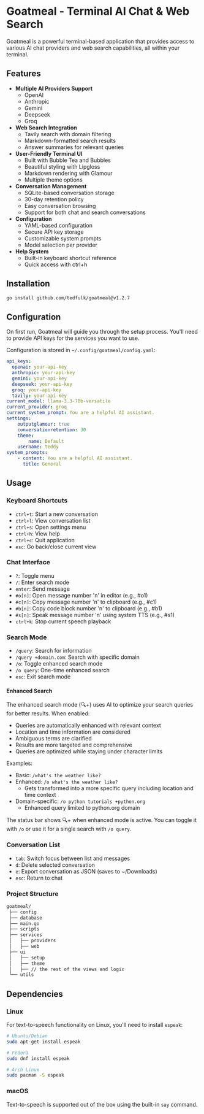 # Goatmeal - Terminal AI Chat & Web Search

Goatmeal is a powerful terminal-based application that provides access to various AI chat providers and web search capabilities, all within your terminal.

## Features

- **Multiple AI Providers Support**
  - OpenAI
  - Anthropic
  - Gemini
  - Deepseek
  - Groq
- **Web Search Integration**
  - Tavily search with domain filtering
  - Markdown-formatted search results
  - Answer summaries for relevant queries
- **User-Friendly Terminal UI**
  - Built with Bubble Tea and Bubbles
  - Beautiful styling with Lipgloss
  - Markdown rendering with Glamour
  - Multiple theme options
- **Conversation Management**
  - SQLite-based conversation storage
  - 30-day retention policy
  - Easy conversation browsing
  - Support for both chat and search conversations
- **Configuration**
  - YAML-based configuration
  - Secure API key storage
  - Customizable system prompts
  - Model selection per provider
- **Help System**
  - Built-in keyboard shortcut reference
  - Quick access with ctrl+h

## Installation

```bash
go install github.com/tedfulk/goatmeal@v1.2.7
```

## Configuration

On first run, Goatmeal will guide you through the setup process. You'll need to provide API keys for the services you want to use.

Configuration is stored in `~/.config/goatmeal/config.yaml`:

```yaml
api_keys:
  openai: your-api-key
  anthropic: your-api-key
  gemini: your-api-key
  deepseek: your-api-key
  groq: your-api-key
  tavily: your-api-key
current_model: llama-3.3-70b-versatile
current_provider: groq
current_system_prompt: You are a helpful AI assistant.
settings:
    outputglamour: true
    conversationretention: 30
    theme:
        name: Default
    username: teddy
system_prompts:
    - content: You are a helpful AI assistant.
      title: General
```

## Usage

### Keyboard Shortcuts

- `ctrl+t`: Start a new conversation
- `ctrl+l`: View conversation list
- `ctrl+s`: Open settings menu
- `ctrl+h`: View help
- `ctrl+c`: Quit application
- `esc`: Go back/close current view

### Chat Interface

- `?`: Toggle menu
- `/`: Enter search mode
- `enter`: Send message
- `#o[n]`: Open message number 'n' in editor (e.g., #o1)
- `#c[n]`: Copy message number 'n' to clipboard (e.g., #c1)
- `#b[n]`: Copy code block number 'n' to clipboard (e.g., #b1)
- `#s[n]`: Speak message number 'n' using system TTS (e.g., #s1)
- `ctrl+k`: Stop current speech playback

### Search Mode

- `/query`: Search for information
- `/query +domain.com`: Search with specific domain
- `/o`: Toggle enhanced search mode
- `/o query`: One-time enhanced search
- `esc`: Exit search mode

#### Enhanced Search

The enhanced search mode (🔍+) uses AI to optimize your search queries for better results. When enabled:

- Queries are automatically enhanced with relevant context
- Location and time information are considered
- Ambiguous terms are clarified
- Results are more targeted and comprehensive
- Queries are optimized while staying under character limits

Examples:

- Basic: `/what's the weather like?`
- Enhanced: `/o what's the weather like?`
  - Gets transformed into a more specific query including location and time context
- Domain-specific: `/o python tutorials +python.org`
  - Enhanced query limited to python.org domain

The status bar shows 🔍+ when enhanced mode is active. You can toggle it with `/o` or use it for a single search with `/o query`.

### Conversation List

- `tab`: Switch focus between list and messages
- `d`: Delete selected conversation
- `e`: Export conversation as JSON (saves to ~/Downloads)
- `esc`: Return to chat

### Project Structure

```md
goatmeal/
 ├── config
 ├── database
 ├── main.go
 ├── scripts
 ├── services
 │   ├── providers
 │   ├── web
 ├── ui
 │   ├── setup
 │   ├── theme
 │   ├── // the rest of the views and logic
 └── utils
```

## Dependencies

### Linux

For text-to-speech functionality on Linux, you'll need to install `espeak`:

```bash
# Ubuntu/Debian
sudo apt-get install espeak

# Fedora
sudo dnf install espeak

# Arch Linux
sudo pacman -S espeak
```

### macOS

Text-to-speech is supported out of the box using the built-in `say` command.
